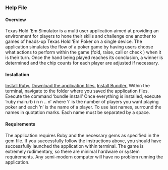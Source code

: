 ### Help File

#### Overview
Texas Hold ‘Em Simulator is a multi user application aimed at providing an environment for players to hone their skills and challenge one another to games of heads-up Texas Hold ‘Em Poker on a single device.  The application simulates the flow of a poker game by having users choose what actions to perform within the game (fold, raise, call or check ) when it is their turn. Once the hand being played reaches its conclusion, a winner is determined and the chip counts for each player are adjusted if necessary. 


#### Installation
[Install Ruby.](https://www.ruby-lang.org/en/documentation/installation/)
[Download the application files.](https://github.com/BenUlcoq/texas_hold_em_simulator/archive/master.zip)
[Install Bundler.](https://bundler.io/)
Within the terminal, navigate to the folder where you saved the application files. 
Execute  the command ‘bundle install’
Once everything is installed, execute ‘ruby main.rb i n n .. n’ where ‘i’ is the number of players you want playing poker and each ’n’ is the name of a player. To use last names, surround the names in quotation marks. Each name must be separated by a space.

#### Requirements
The application requires Ruby and the necessary gems as specified in the gem file. If you successfully follow the instructions above, you should have successfully launched the application within terminal. The game is extremely rudimentary, so there are minimal hardware or system requirements. Any semi-modern computer will have no problem running the application.

